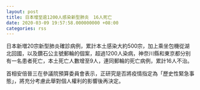 ```yaml
---
layout: post
title: 日本增至逾1200人感染新型肺炎　16人死亡
date: 2020-03-09 19:57:58.000000000 +08:00
categories: rss
---
```


日本新増20宗新型肺炎確診病例，累計本土感染大約500宗，加上乘坐包機從湖北回國，以及鑽石公主號郵輪的個案，超過1200人染病，神奈川縣和東京都分别有一名患者死亡，本土死亡人數增至9人，連同郵輪的死亡病例，累計16人不治。

首相安倍晉三在參議院預算委員會表示，正研究是否將疫情指定為「歷史性緊急事態」，將充分考慮此舉對個人權利的影響後再決定。
